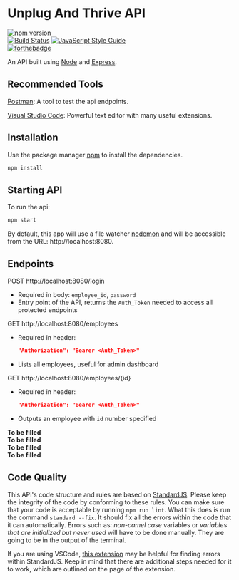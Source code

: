 # Unplug And Thrive API
[![npm version](https://badge.fury.io/js/express.svg)](https://badge.fury.io/js/express)  
[![Build Status](https://travis-ci.com/AJBuckle/UnplugAndThriveAPI.svg?token=xS9pAoyPyTQuATk6Sw97&branch=master)](https://travis-ci.com/AJBuckle/UnplugAndThriveAPI) 
[![JavaScript Style Guide](https://img.shields.io/badge/code_style-standard-brightgreen.svg)](https://standardjs.com)  
[![forthebadge](https://forthebadge.com/images/badges/built-with-love.svg)](https://forthebadge.com)

An API built using [Node](https://nodejs.org/en/) and [Express](https://expressjs.com/).

## Recommended Tools
[Postman](https://www.getpostman.com/): A tool to test the api endpoints.

[Visual Studio Code](https://code.visualstudio.com/): Powerful text editor with many useful extensions.

## Installation

Use the package manager [npm](https://www.npmjs.com/) to install the dependencies.

```bash
npm install
```

## Starting API

To run the api:
```bash
npm start
```

By default, this app will use a file watcher [nodemon](https://nodemon.io/) and will be accessible from the URL: http://localhost:8080.

## Endpoints
POST http://localhost:8080/login
* Required in body: `employee_id`, `password`  
* Entry point of the API, returns the `Auth_Token` needed to access all protected endpoints

GET http://localhost:8080/employees 
* Required in header: 
  ```json
  "Authorization": "Bearer <Auth_Token>"
  ```
* Lists all employees, useful for admin dashboard

GET http://localhost:8080/employees/{id} 
* Required in header: 
  ```json
  "Authorization": "Bearer <Auth_Token>"
  ```
* Outputs an employee with `id` number specified

**To be filled**  
**To be filled**  
**To be filled**  
**To be filled**  




## Code Quality

This API's code structure and rules are based on [StandardJS](https://standardjs.com/). Please keep the integrity of the code by conforming to these rules. You can make sure that your code is acceptable by running `npm run lint`. What this does is run the command `standard --fix`. It should fix all the errors within the code that it can automatically. Errors such as: *non-camel case* variables or *variables that are initialized but never used* will have to be done manually. They are going to be in the output of the terminal.

If you are using VSCode, [this extension](https://marketplace.visualstudio.com/items?itemName=chenxsan.vscode-standardjs) may be helpful for finding errors within StandardJS. Keep in mind that there are additional steps needed for it to work, which are outlined on the page of the extension.


<!-- ## License
[MIT](https://choosealicense.com/licenses/mit/) -->